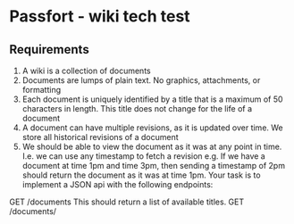 # Passfort - wiki tech test

## Requirements 

1. A wiki is a collection of documents
2. Documents are lumps of plain text. No graphics, attachments, or formatting
3. Each document is uniquely identified by a title that is a maximum of 50 characters in
length. This title does not change for the life of a document
4. A document can have multiple revisions, as it is updated over time. We store all historical
revisions of a document
5. We should be able to view the document as it was at any point in time. I.e. we can use
any timestamp to fetch a revision e.g. If we have a document at time 1pm and time 3pm,
then sending a timestamp of 2pm should return the document as it was at time 1pm.
Your task is to implement a JSON api with the following endpoints:

GET /documents
This should return a list of available titles.
GET /documents/<title>
This should return a list of available revisions for a document.
GET /documents/<title>/<timestamp>
This should return the document as it was at that timestamp.
GET /documents/<title>/latest
This should return the current latest version of the document.
POST /documents/<title>
This allows users to post a new revision of a document.
It should receive JSON in the form: {content: ‘new content...’}. 

## How to install and run
1. Clone this repository
2. In your command line
* Run `bundle install` to install dependencies
* Run `ruby app.rb` to start up the server

## Using the app
1. Request list of available titles

```
curl http://localhost:4567/documents 
```

2. Resturn list of available revisions for a document

```
curl http://localhost:4567/documents/history-of-science
```

3. Post a new revision of a document

```
curl -d '{"content": "LATEST content"}' -X POST http://localhost:4567/documents/history-of-science
```

## Run tests
1. Run `rspec` from command line to check tests. This app has over 100% coverage.
2. Run `rubocop` from command line to check linter.

## Development

### Key decisions and challenges


### Testing
* To test the controller, I used manual tests via curl and the browser
* I used TDD and unit testing to test the model
